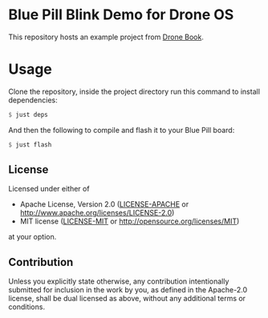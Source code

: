 # Blue Pill Blink Demo for Drone OS

This repository hosts an example project from [Drone
Book](https://book.drone-os.com/bluepill-blink.html).

# Usage

Clone the repository, inside the project directory run this command to install
dependencies:

```rust
$ just deps
```

And then the following to compile and flash it to your Blue Pill board:

```rust
$ just flash
```

## License

Licensed under either of

 * Apache License, Version 2.0
   ([LICENSE-APACHE](LICENSE-APACHE) or http://www.apache.org/licenses/LICENSE-2.0)
 * MIT license
   ([LICENSE-MIT](LICENSE-MIT) or http://opensource.org/licenses/MIT)

at your option.

## Contribution

Unless you explicitly state otherwise, any contribution intentionally submitted
for inclusion in the work by you, as defined in the Apache-2.0 license, shall be
dual licensed as above, without any additional terms or conditions.
